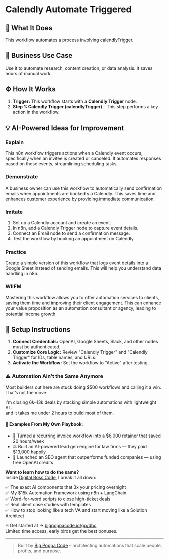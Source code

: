 # Calendly Automate Triggered

## 🚀 What It Does
This workflow automates a process involving calendlyTrigger.

## 💼 Business Use Case
Use it to automate research, content creation, or data analysis. It saves hours of manual work.

## ⚙️ How It Works
1.  **Trigger:** This workflow starts with a **Calendly Trigger** node.
2. **Step 1: Calendly Trigger (calendlyTrigger)** - This step performs a key action in the workflow.

## 💡 AI-Powered Ideas for Improvement
### Explain
This n8n workflow triggers actions when a Calendly event occurs, specifically when an invitee is created or canceled. It automates responses based on these events, streamlining scheduling tasks.

### Demonstrate
A business owner can use this workflow to automatically send confirmation emails when appointments are booked via Calendly. This saves time and enhances customer experience by providing immediate communication.

### Imitate
1. Set up a Calendly account and create an event.
2. In n8n, add a Calendly Trigger node to capture event details.
3. Connect an Email node to send a confirmation message.
4. Test the workflow by booking an appointment on Calendly.

### Practice
Create a simple version of this workflow that logs event details into a Google Sheet instead of sending emails. This will help you understand data handling in n8n.

### WIIFM
Mastering this workflow allows you to offer automation services to clients, saving them time and improving their client engagement. This can enhance your value proposition as an automation consultant or agency, leading to potential income growth.

## 🔧 Setup Instructions
1. **Connect Credentials:** OpenAI, Google Sheets, Slack, and other nodes must be authenticated.
2. **Customize Core Logic:** Review "Calendly Trigger" and "Calendly Trigger" for IDs, table names, and URLs.
3. **Activate the Workflow:** Set the workflow to "Active" after testing.

### ⚠️ Automation Ain’t the Same Anymore

Most builders out here are stuck doing $500 workflows and calling it a win.  
That’s not the move.  

I'm closing $6k–$13k deals by stacking simple automations with lightweight AI...  
and it takes me under 2 hours to build most of them.

#### 🧠 Examples From My Own Playbook:
- 🔁 Turned a recurring invoice workflow into a $6,000 retainer that saved 20 hours/week  
- ⚖️ Built an AI-powered lead gen engine for law firms — they paid $13,000 happily  
- 🚀 Launched an SEO agent that outperforms funded companies — using free OpenAI credits  

**Want to learn how to do the same?**  
Inside [Digital Boss Code](https://bigpoppacode.io/go/dbc), I break it all down:

✅ The exact AI components that 3x your pricing overnight  
✅ My $15k Automation Framework using n8n + LangChain  
✅ Word-for-word scripts to close high-ticket deals  
✅ Real client case studies with templates  
✅ How to stop looking like a tech VA and start moving like a Solution Architect  

🔥 Get started at → [bigpoppacode.io/go/dbc](https://bigpoppacode.io/go/dbc)  
Limited time access, early birds get the best bonuses.

---
> Built by [Big Poppa Code](https://bigpoppacode.io) – architecting automations that scale people, profits, and purpose.
